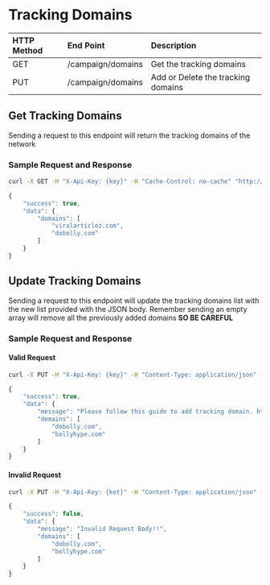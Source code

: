 # Tracking Domains

| HTTP Method | End Point | Description |
| :--- | :--- | :--- |
| GET | /campaign/domains | Get the tracking domains |
| PUT | /campaign/domains | Add or Delete the tracking domains |

## Get Tracking Domains

Sending a request to this endpoint will return the tracking domains of the network

### Sample Request and Response

```bash
curl -X GET -H "X-Api-Key: {key}" -H "Cache-Control: no-cache" "http://api.trackier.com/campaign/domains"
```

```javascript
{
    "success": true,
    "data": {
        "domains": [
            "viralarticlez.com",
            "dobolly.com"
        ]
    }
}
```

## Update Tracking Domains

Sending a request to this endpoint will update the tracking domains list with the new list provided with the JSON body. Remember sending an empty array will remove all the previously added domains **SO BE CAREFUL**

### Sample Request and Response

#### Valid Request

```bash
curl -X PUT -H "X-Api-Key: {key}" -H "Content-Type: application/json" -H "Cache-Control: no-cache" -d '{"domains": ["dobolly.com", "bollyhype.com"]}' "https://api.trackier.com/campaign/domains"
```

```javascript
{
    "success": true,
    "data": {
        "message": "Please follow this guide to add tracking domain. http://vnative.com/add-custom-tracking-domain-ad-network/",
        "domains": [
            "dobolly.com",
            "bollyhype.com"
        ]
    }
}
```

#### Invalid Request

```bash
curl -X PUT -H "X-Api-Key: {ket}" -H "Content-Type: application/json" -H "Cache-Control: no-cache" -d '{"domains": null}' "https://api.trackier.com/campaign/domains"
```

```javascript
{
    "success": false,
    "data": {
        "message": "Invalid Request Body!!",
        "domains": [
            "dobolly.com",
            "bollyhype.com"
        ]
    }
}
```

